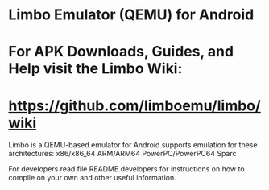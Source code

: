 # Limbo Emulator (QEMU) for Android
#
# For APK Downloads, Guides, and Help visit the Limbo Wiki:
# https://github.com/limboemu/limbo/wiki

Limbo is a QEMU-based emulator for Android supports emulation for these architectures:
	x86/x86_64
	ARM/ARM64
	PowerPC/PowerPC64
	Sparc

For developers read file README.developers for instructions on how to compile on your own
	and other useful information.
